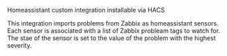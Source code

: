 Homeassistant custom integration installable via HACS

This integration imports problems from Zabbix as homeassistant sensors. Each
sensor is associated with a list of Zabbix probleam tags to watch for. The 
stae of the sensor is set to the value of the problem with the highest severity.
